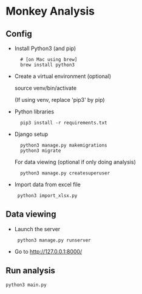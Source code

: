 # Monkey Analysis


## Config

* Install Python3 (and pip) 
        
        # [on Mac using brew]
        brew install python3
        
        
* Create a virtual environment (optional)

    source venv/bin/activate
    
    (If using venv, replace 'pip3' by pip)

* Python libraries

        pip3 install -r requirements.txt

* Django setup

        python3 manage.py makemigrations
        python3 migrate
        
    For data viewing (optional if only doing analysis)
        
        python3 manage.py createsuperuser
        
 
 * Import data from excel file
 
        python3 import_xlsx.py
        

## Data viewing

* Launch the server
    
       python3 manage.py runserver
    
    
* Go to http://127.0.0.1:8000/

## Run analysis

    python3 main.py